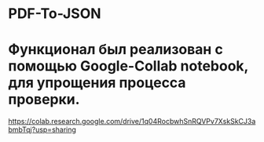 # PDF-To-JSON

# Функционал был реализован с помощью Google-Collab notebook, для упрощения процесса проверки.
https://colab.research.google.com/drive/1q04RocbwhSnRQVPv7XskSkCJ3abmbTqj?usp=sharing
